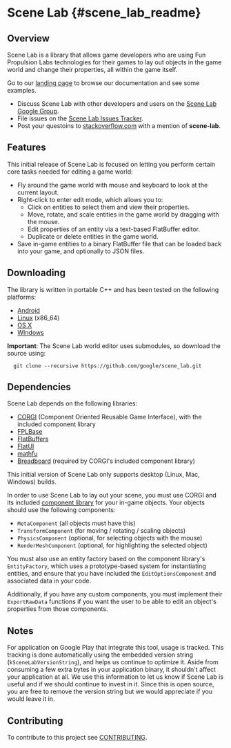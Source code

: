 Scene Lab   {#scene_lab_readme}
=========

## Overview

Scene Lab is a library that allows game developers who are using Fun Propulsion
Labs technologies for their games to lay out objects in the game world and
change their properties, all within the game itself.

Go to our [landing page][] to browse our documentation and see some examples.

   * Discuss Scene Lab with other developers and users on the
     [Scene Lab Google Group][].
   * File issues on the [Scene Lab Issues Tracker][].
   * Post your questoins to [stackoverflow.com][] with a mention of
     **scene-lab**.

## Features

This initial release of Scene Lab is focused on letting you perform certain core
tasks needed for editing a game world:

  * Fly around the game world with mouse and keyboard to look at the current
    layout.
  * Right-click to enter edit mode, which allows you to:
    * Click on entities to select them and view their properties.
    * Move, rotate, and scale entities in the game world by dragging with the
      mouse.
    * Edit properties of an entity via a text-based FlatBuffer editor.
    * Duplicate or delete entities in the game world.
  * Save in-game entities to a binary FlatBuffer file that can be loaded back
    into your game, and optionally to JSON files.

## Downloading

The library is written in portable C++ and has been tested on the following
platforms:

   * [Android][]
   * [Linux][] (x86_64)
   * [OS X][]
   * [WIndows][]

**Important**: The Scene Lab world editor uses submodules, so download the
source using:

~~~{.sh}
  git clone --recursive https://github.com/google/scene_lab.git
~~~

## Dependencies

Scene Lab depends on the following libraries:

  * [CORGI][] (Component Oriented Reusable Game Interface), with the included
    component library
  * [FPLBase][]
  * [FlatBuffers][]
  * [FlatUI][]
  * [mathfu][]
  * [Breadboard][] (required by CORGI's included component library)

This initial version of Scene Lab only supports desktop (Linux, Mac, Windows)
builds.

In order to use Scene Lab to lay out your scene, you must use CORGI and
its included [component library][] for your in-game objects. Your objects should
use the following components:

  * `MetaComponent` (all objects must have this)
  * `TransformComponent` (for moving / rotating / scaling objects)
  * `PhysicsComponent` (optional, for selecting objects with the mouse)
  * `RenderMeshComponent` (optional, for highlighting the selected object)

You must also use an entity factory based on the component library's
`EntityFactory`, which uses a prototype-based system for instantiating entities,
and ensure that you have included the `EditOptionsComponent` and associated
data in your code.

Additionally, if you have any custom components, you must implement their
`ExportRawData` functions if you want the user to be able to edit an object's
properties from those components.

## Notes

For application on Google Play that integrate this tool, usage is tracked.  This
tracking is done automatically using the embedded version string
(`kSceneLabVersionString`), and helps us continue to optimize it.  Aside from
consuming a few extra bytes in your application binary, it shouldn't affect your
application at all.  We use this information to let us know if Scene Lab is
useful and if we should continue to invest in it. Since this is open source, you
are free to remove the version string but we would appreciate if you would leave
it in.

## Contributing

To contribute to this project see [CONTRIBUTING][].

<br>

  [Android]: http://www.android.com
  [Breadboard]: http://google.github.io/breadboard/
  [component library]: http://google.github.io/corgi/component_library.html
  [CONTRIBUTING]: http://github.com/google/scene_lab/blob/master/CONTRIBUTING
  [CORGI]: http://google.github.io/corgi/
  [FlatBuffers]: http://google.github.io/flatbuffers/
  [FlatUI]: http://google.github.io/flatui/
  [FPLBase]: http://google.github.io/fplbase/
  [Linux]: http://en.m.wikipedia.org/wiki/Linux
  [landing page]: http://google.github.io/scene_lab
  [mathfu]: http://google.github.io/mathfu/
  [OS X]: http://www.apple.com/osx/
  [Scene Lab Google Group]: http://group.google.com/group/scene_lab
  [Scene Lab Issues Tracker]: http://github.com/google/scene_lab/issues
  [stackoverflow.com]: http://www.stackoverflow.com
  [Windows]: http://windows.microsoft.com/
